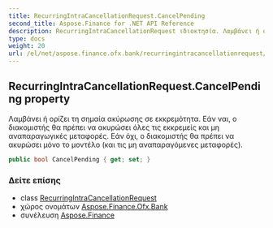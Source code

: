 ```yaml
---
title: RecurringIntraCancellationRequest.CancelPending
second_title: Aspose.Finance for .NET API Reference
description: RecurringIntraCancellationRequest ιδιοκτησία. Λαμβάνει ή ορίζει τη σημαία ακύρωσης σε εκκρεμότητα. Εάν ναι ο διακομιστής θα πρέπει να ακυρώσει όλες τις εκκρεμείς και μη αναπαραγωγικές μεταφορές. Εάν όχι ο διακομιστής θα πρέπει να ακυρώσει μόνο το μοντέλο και τις μη αναπαραγόμενες μεταφορές.
type: docs
weight: 20
url: /el/net/aspose.finance.ofx.bank/recurringintracancellationrequest/cancelpending/
---
```

## RecurringIntraCancellationRequest.CancelPending property

Λαμβάνει ή ορίζει τη σημαία ακύρωσης σε εκκρεμότητα. Εάν ναι, ο διακομιστής θα πρέπει να ακυρώσει όλες τις εκκρεμείς και μη αναπαραγωγικές μεταφορές. Εάν όχι, ο διακομιστής θα πρέπει να ακυρώσει μόνο το μοντέλο (και τις μη αναπαραγόμενες μεταφορές).

```csharp
public bool CancelPending { get; set; }
```

### Δείτε επίσης

* class [RecurringIntraCancellationRequest](../)
* χώρος ονομάτων [Aspose.Finance.Ofx.Bank](../../recurringintracancellationrequest/)
* συνέλευση [Aspose.Finance](../../../)



